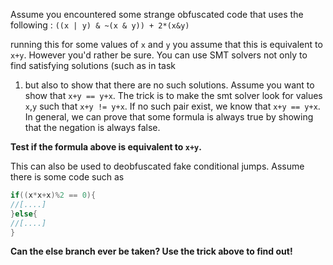 Assume you encountered some strange obfuscated code that uses the following :
`((x | y) & ~(x & y)) + 2*(x&y)`

running this for some values of `x` and `y` you assume that this is equivalent to
`x+y`. However you'd rather be sure. 
You can use SMT solvers not only to find satisfying solutions (such as in task
1) but also to show that there are no such solutions.  Assume you want to show
that `x+y == y+x`. 
The trick is to make the smt solver look for values `x`,`y` such that `x+y !=
y+x`.
If no such pair exist, we know that `x+y == y+x`. In general, we can prove that
some formula is always true by showing that the negation is always false. 

__Test if the formula above is equivalent to `x+y`.__

This can also be used to deobfuscated fake conditional jumps. Assume there is
some code such as

```C
if((x*x+x)%2 == 0){
//[....]
}else{
//[....]
}
```

__Can the else branch ever be taken? Use the trick above to find out!__
